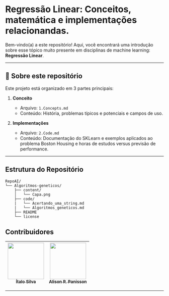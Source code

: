
# Regressão Linear: Conceitos, matemática e implementações relacionandas.

Bem-vindo(a) a este repositório! Aqui, você encontrará uma introdução sobre esse tópico muito presente em disciplinas de machine learning: **Regressão Linear**.

---

## 📘 Sobre este repositório

Este projeto está organizado em 3 partes principais:

1. **Conceito**  
   - Arquivo: `1.Concepts.md`  
   - Conteúdo: História, problemas típicos e potenciais e campos de uso.

2. **Implementações**  
   - Arquivo: `2.Code.md`  
   - Conteúdo: Documentação do SKLearn e exemplos aplicados ao problema Boston Housing e horas de estudos versus previsão de performance.

---

## Estrutura do Repositório

```text
RepoAI/
└── Algoritmos-geneticos/
    ├── content/
    │   └── Capa.png
    ├── code/
    |   └── Acertando_uma_string.md
    |   └── Algoritmos_geneticos.md
    ├── README
    └── license    
```

## Contribuidores

 | [<img loading="lazy" src="https://avatars.githubusercontent.com/u/91793807?v=4" width=115><br><sub>Ítalo Silva</sub>](https://github.com/ITA-LOW) |  [<img loading="lazy" src="https://avatars.githubusercontent.com/u/11313404?v=4" width=115><br><sub>Alison R. Panisson</sub>](https://github.com/AlisonPanisson) |
| :---: | :---: |

---
